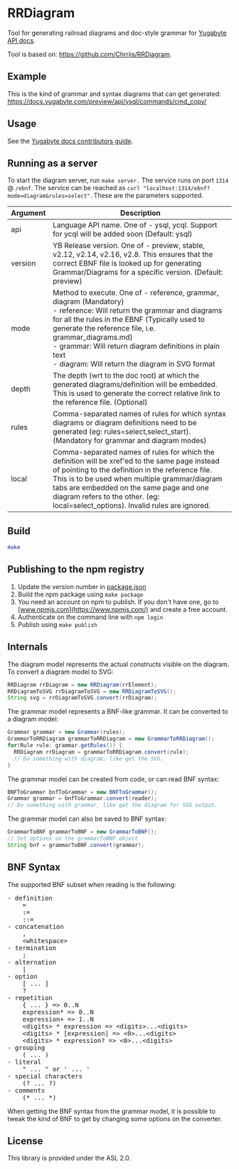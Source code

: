# RRDiagram

Tool for generating railroad diagrams and doc-style grammar for [Yugabyte API docs](https://docs.yugabyte.com).

Tool is based on: <https://github.com/Chrriis/RRDiagram>.

## Example

This is the kind of grammar and syntax diagrams that can get generated: <https://docs.yugabyte.com/preview/api/ysql/commands/cmd_copy/>

## Usage

See the [Yugabyte docs contributors guide](https://docs.yugabyte.com/preview/contribute/docs/syntax-diagrams/).

## Running as a server

To start the diagram server, run `make server.` The service runs on port `1314` @ `/ebnf`. The service can be reached as `curl "localhost:1314/ebnf?mode=diagram&rules=select"`. These are the parameters supported.

| Argument | Description |
| -------- | ----------- |
| api      |  Language API name. One of - ysql, ycql. Support for ycql will be added soon (Default: ysql) |
| version  | YB Release version. One of - preview, stable, v2.12, v2.14, v2.16, v2.8. This ensures that the correct EBNF file is looked up for generating Grammar/Diagrams for a specific version. (Default: preview) |
| mode     | Method to execute. One of - reference, grammar, diagram (Mandatory)<br>- reference: Will return the grammar and diagrams for all the rules in the EBNF (Typically used to generate the reference file, i.e. grammar_diagrams.md)<br>- grammar: Will return diagram definitions in plain text <br>- diagram: Will return the diagram in SVG format |
| depth    | The depth (wrt to the doc root) at which the generated diagrams/definition will be embedded. This is used to generate the correct relative link to the reference file. (Optional) |
| rules    | Comma-separated names of rules for which syntax diagrams or diagram definitions need to be generated (eg: rules=select,select_start). (Mandatory for grammar and diagram modes) |
| local    | Comma-separated names of rules for which the definition will be xref'ed to the same page instead of pointing to the definition in the reference file. This is to be used when multiple grammar/diagram tabs are embedded on the same page and one diagram refers to the other. (eg: local=select_options). Invalid rules are ignored. |

## Build

```bash
make
```

## Publishing to the npm registry

1. Update the version number in [package.json](package.json)
1. Build the npm package using `make package`
1. You need an account on npm to publish. If you don't have one, go to [www.npmjs.com](https://www.npmjs.com/) and create a free account.
1. Authenticate on the command line with `npm login`
1. Publish using `make publish`

## Internals

The diagram model represents the actual constructs visible on the diagram.
To convert a diagram model to SVG:

```java
RRDiagram rrDiagram = new RRDiagram(rrElement);
RRDiagramToSVG rrDiagramToSVG = new RRDiagramToSVG();
String svg = rrDiagramToSVG.convert(rrDiagram);
```

The grammar model represents a BNF-like grammar.
It can be converted to a diagram model:

```java
Grammar grammar = new Grammar(rules);
GrammarToRRDiagram grammarToRRDiagram = new GrammarToRRDiagram();
for(Rule rule: grammar.getRules()) {
  RRDiagram rrDiagram = grammarToRRDiagram.convert(rule);
  // Do something with diagram, like get the SVG.
}
```

The grammar model can be created from code, or can read BNF syntax:

```java
BNFToGrammar bnfToGrammar = new BNFToGrammar();
Grammar grammar = bnfToGrammar.convert(reader);
// Do something with grammar, like get the diagram for SVG output.
```

The grammar model can also be saved to BNF syntax:

```java
GrammarToBNF grammarToBNF = new GrammarToBNF();
// Set options on the grammarToBNF object
String bnf = grammarToBNF.convert(grammar);
```

## BNF Syntax

The supported BNF subset when reading is the following:

<pre>
- definition
    =
    :=
    ::=
- concatenation
    ,
    &lt;whitespace&gt;
- termination
    ;
- alternation
    |
- option
    [ ... ]
    ?
- repetition
    { ... } =&gt; 0..N
    expression* =&gt; 0..N
    expression+ =&gt; 1..N
    &lt;digits&gt; * expression => &lt;digits&gt;...&lt;digits&gt;
    &lt;digits&gt; * [expression] => &lt;0&gt;...&lt;digits&gt;
    &lt;digits&gt; * expression? => &lt;0&gt;...&lt;digits&gt;
- grouping
    ( ... )
- literal
    " ... " or ' ... '
- special characters
    (? ... ?)
- comments
    (* ... *)
</pre>

When getting the BNF syntax from the grammar model, it is possible to tweak the kind of BNF to get by changing some options on the converter.

## License

This library is provided under the ASL 2.0.
